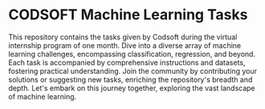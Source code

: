 # CODSOFT Machine Learning Tasks

This repository contains the tasks given by Codsoft during the virtual internship program of one month. Dive into a diverse array of machine learning challenges, encompassing classification, regression, and beyond. Each task is accompanied by comprehensive instructions and datasets, fostering practical understanding. Join the community by contributing your solutions or suggesting new tasks, enriching the repository's breadth and depth. Let's embark on this journey together, exploring the vast landscape of machine learning.

